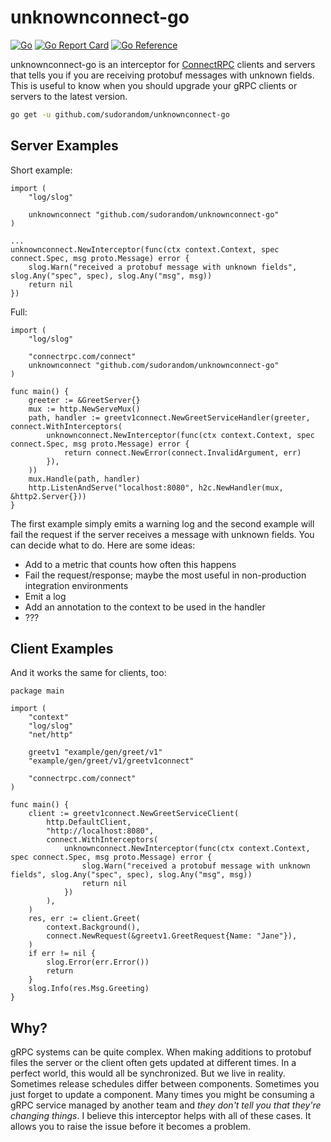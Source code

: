 # unknownconnect-go
[![Go](https://github.com/sudorandom/unknownconnect-go/actions/workflows/go.yml/badge.svg)](https://github.com/sudorandom/unknownconnect-go/actions/workflows/go.yml) [![Go Report Card](https://goreportcard.com/badge/github.com/sudorandom/unknownconnect-go)](https://goreportcard.com/report/github.com/sudorandom/unknownconnect-go) [![Go Reference](https://pkg.go.dev/badge/github.com/sudorandom/unknownconnect-go.svg)](https://pkg.go.dev/github.com/sudorandom/unknownconnect-go)

unknownconnect-go is an interceptor for [ConnectRPC](https://connectrpc.com/) clients and servers that tells you if you are receiving protobuf messages with unknown fields. This is useful to know when you should upgrade your gRPC clients or servers to the latest version.

```bash
go get -u github.com/sudorandom/unknownconnect-go
```

## Server Examples
Short example:
```golang
import (
    "log/slog"

    unknownconnect "github.com/sudorandom/unknownconnect-go"
)

...
unknownconnect.NewInterceptor(func(ctx context.Context, spec connect.Spec, msg proto.Message) error {
    slog.Warn("received a protobuf message with unknown fields", slog.Any("spec", spec), slog.Any("msg", msg))
    return nil
})
```

Full:
```golang
import (
    "log/slog"

    "connectrpc.com/connect"
    unknownconnect "github.com/sudorandom/unknownconnect-go"
)

func main() {
    greeter := &GreetServer{}
    mux := http.NewServeMux()
    path, handler := greetv1connect.NewGreetServiceHandler(greeter, connect.WithInterceptors(
        unknownconnect.NewInterceptor(func(ctx context.Context, spec connect.Spec, msg proto.Message) error {
            return connect.NewError(connect.InvalidArgument, err)
        }),
    ))
    mux.Handle(path, handler)
    http.ListenAndServe("localhost:8080", h2c.NewHandler(mux, &http2.Server{}))
}
```

The first example simply emits a warning log and the second example will fail the request if the server receives a message with unknown fields. You can decide what to do. Here are some ideas:

- Add to a metric that counts how often this happens
- Fail the request/response; maybe the most useful in non-production integration environments
- Emit a log
- Add an annotation to the context to be used in the handler
- ???

## Client Examples
And it works the same for clients, too:

```golang
package main

import (
    "context"
    "log/slog"
    "net/http"

    greetv1 "example/gen/greet/v1"
    "example/gen/greet/v1/greetv1connect"

    "connectrpc.com/connect"
)

func main() {
    client := greetv1connect.NewGreetServiceClient(
        http.DefaultClient,
        "http://localhost:8080",
        connect.WithInterceptors(
            unknownconnect.NewInterceptor(func(ctx context.Context, spec connect.Spec, msg proto.Message) error {
                slog.Warn("received a protobuf message with unknown fields", slog.Any("spec", spec), slog.Any("msg", msg))
                return nil
            })
        ),
    )
    res, err := client.Greet(
        context.Background(),
        connect.NewRequest(&greetv1.GreetRequest{Name: "Jane"}),
    )
    if err != nil {
        slog.Error(err.Error())
        return
    }
    slog.Info(res.Msg.Greeting)
}
```

## Why?
gRPC systems can be quite complex. When making additions to protobuf files the server or the client often gets updated at different times. In a perfect world, this would all be synchronized. But we live in reality. Sometimes release schedules differ between components. Sometimes you just forget to update a component. Many times you might be consuming a gRPC service managed by another team and *they don't tell you that they're changing things*. I believe this interceptor helps with all of these cases. It allows you to raise the issue before it becomes a problem.
